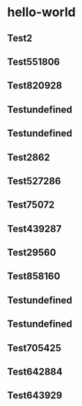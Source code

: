 # hello-world

## Test2
## Test551806
## Test820928
## Testundefined
## Testundefined
## Test2862
## Test527286
## Test75072
## Test439287
## Test29560
## Test858160
## Testundefined
## Testundefined
## Test705425
## Test642884
## Test643929

